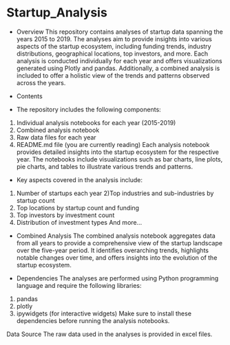 # Startup_Analysis

- Overview
This repository contains analyses of startup data spanning the years 2015 to 2019. The analyses aim to provide insights into various aspects of the startup ecosystem, including funding trends, industry distributions, geographical locations, top investors, and more. Each analysis is conducted individually for each year and offers visualizations generated using Plotly and pandas. Additionally, a combined analysis is included to offer a holistic view of the trends and patterns observed across the years.

- Contents
- The repository includes the following components:
1) Individual analysis notebooks for each year (2015-2019)
2) Combined analysis notebook
3) Raw data files for each year
4) README.md file (you are currently reading)
Each analysis notebook provides detailed insights into the startup ecosystem for the respective year. The notebooks include visualizations such as bar charts, line plots, pie charts, and tables to illustrate various trends and patterns.

- Key aspects covered in the analysis include:
1) Number of startups each year
2)Top industries and sub-industries by startup count
3) Top locations by startup count and funding
4) Top investors by investment count
5) Distribution of investment types
And more...

- Combined Analysis
The combined analysis notebook aggregates data from all years to provide a comprehensive view of the startup landscape over the five-year period. It identifies overarching trends, highlights notable changes over time, and offers insights into the evolution of the startup ecosystem.

- Dependencies
The analyses are performed using Python programming language and require the following libraries:
1) pandas
2) plotly
3) ipywidgets (for interactive widgets)
Make sure to install these dependencies before running the analysis notebooks.

Data Source
The raw data used in the analyses is provided in excel files.
